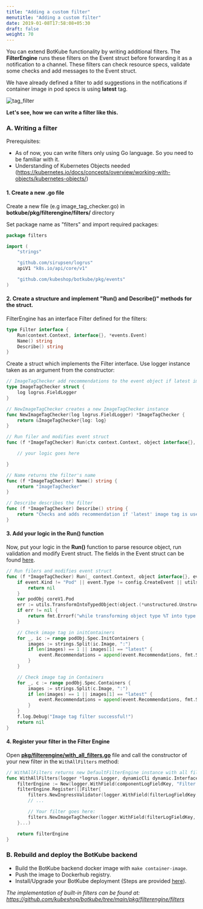 ```yaml
---
title: "Adding a custom filter"
menutitle: "Adding a custom filter"
date: 2019-01-08T17:58:08+05:30
draft: false
weight: 70
---
```


You can extend BotKube functionality by writing additional filters. The **FilterEngine** runs these filters on the Event struct before forwarding it as a notification to a channel. These filters can check resource specs, validate some checks and add messages to the Event struct.

We have already defined a filter to add suggestions in the notifications if container image in pod specs is using **latest** tag.

![tag_filter](/images/tag_filter_sh.png)

**Let's see, how we can write a filter like this.**

### A. Writing a filter
Prerequisites:

- As of now, you can write filters only using Go language. So you need to be familiar with it.
- Understanding of Kubernetes Objects needed (https://kubernetes.io/docs/concepts/overview/working-with-objects/kubernetes-objects/)

#### 1. Create a new .go file
Create a new file (e.g image_tag_checker.go) in **botkube/pkg/filterengine/filters/** directory

Set package name as "filters" and import required packages:

```go
package filters

import (
	"strings"

	"github.com/sirupsen/logrus"
	apiV1 "k8s.io/api/core/v1"

	"github.com/kubeshop/botkube/pkg/events"
)
```

#### 2. Create a structure and implement "Run() and Describe()" methods for the struct.

FilterEngine has an interface Filter defined for the filters:

```go
type Filter interface {
	Run(context.Context, interface{}, *events.Event)
	Name() string
	Describe() string
}
```

Create a struct which implements the Filter interface. Use logger instance taken as an argument from the constructor:

```go
// ImageTagChecker add recommendations to the event object if latest image tag is used in pod containers
type ImageTagChecker struct {
	log logrus.FieldLogger
}

// NewImageTagChecker creates a new ImageTagChecker instance
func NewImageTagChecker(log logrus.FieldLogger) *ImageTagChecker {
	return &ImageTagChecker{log: log}
}

// Run filer and modifies event struct
func (f *ImageTagChecker) Run(ctx context.Context, object interface{}, event *events.Event) {

	// your logic goes here

}

// Name returns the filter's name
func (f *ImageTagChecker) Name() string {
	return "ImageTagChecker"
}

// Describe describes the filter
func (f *ImageTagChecker) Describe() string {
	return "Checks and adds recommendation if 'latest' image tag is used for container image."
}
```

#### 3. Add your logic in the Run() function
Now, put your logic in the **Run()** function to parse resource object, run validation and modify Event struct. The fields in the Event struct can be found [here](https://github.com/kubeshop/botkube/blob/main/pkg/events/events.go).

```go
// Run filers and modifies event struct
func (f *ImageTagChecker) Run(_ context.Context, object interface{}, event *events.Event) error {
	if event.Kind != "Pod" || event.Type != config.CreateEvent || utils.GetObjectTypeMetaData(object).Kind == "Event" {
		return nil
	}
	var podObj coreV1.Pod
	err := utils.TransformIntoTypedObject(object.(*unstructured.Unstructured), &podObj)
	if err != nil {
		return fmt.Errorf("while transforming object type %T into type: %T: %w", object, podObj, err)
	}

	// Check image tag in initContainers
	for _, ic := range podObj.Spec.InitContainers {
		images := strings.Split(ic.Image, ":")
		if len(images) == 1 || images[1] == "latest" {
			event.Recommendations = append(event.Recommendations, fmt.Sprintf(":latest tag used in image '%s' of initContainer '%s' should be avoided.", ic.Image, ic.Name))
		}
	}

	// Check image tag in Containers
	for _, c := range podObj.Spec.Containers {
		images := strings.Split(c.Image, ":")
		if len(images) == 1 || images[1] == "latest" {
			event.Recommendations = append(event.Recommendations, fmt.Sprintf(":latest tag used in image '%s' of Container '%s' should be avoided.", c.Image, c.Name))
		}
	}
	f.log.Debug("Image tag filter successful!")
	return nil
}
```

#### 4. Register your filter in the Filter Engine

Open [**pkg/filterengine/with_all_filters.go**](https://github.com/kubeshop/botkube/blob/main/pkg/filterengine/with_all_filters.go) file and call the constructor of your new filter in the `WithAllFilters` method:

```go
// WithAllFilters returns new DefaultFilterEngine instance with all filters registered.
func WithAllFilters(logger *logrus.Logger, dynamicCli dynamic.Interface, mapper meta.RESTMapper, conf *config.Config) *DefaultFilterEngine {
	filterEngine := New(logger.WithField(componentLogFieldKey, "Filter Engine"))
	filterEngine.Register([]Filter{
		filters.NewIngressValidator(logger.WithField(filterLogFieldKey, "Ingress Validator"), dynamicCli),
		// ...

		// Your filter goes here:
		filters.NewImageTagChecker(logger.WithField(filterLogFieldKey, "Image Tag Checker")), // make sure to use `logger.WithField`
	}...)

	return filterEngine
}
```

### B. Rebuild and deploy the BotKube backend

- Build the BotKube backend docker image with `make container-image`.
- Push the image to Dockerhub registry.
- Install/Upgrade your BotKube deployment (Steps are provided [here](/installation)).

_The implementation of built-in filters can be found at: https://github.com/kubeshop/botkube/tree/main/pkg/filterengine/filters_
